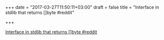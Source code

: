 +++
date = "2017-03-27T11:50:11+03:00"
draft = false
title = "Interface in stdlib that returns []byte  #reddit"

+++

<p><a href="https://t.co/XkLbAvAVpP">Interface in stdlib that returns []byte  #reddit</a></p>